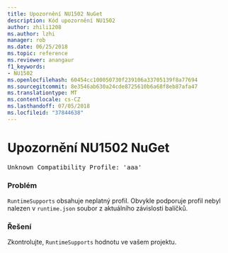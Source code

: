 ```yaml
---
title: Upozornění NU1502 NuGet
description: Kód upozornění NU1502
author: zhili1208
ms.author: lzhi
manager: rob
ms.date: 06/25/2018
ms.topic: reference
ms.reviewer: anangaur
f1_keywords:
- NU1502
ms.openlocfilehash: 60454cc100050730f239106a33705139f8a77694
ms.sourcegitcommit: 8e3546ab630a24cde8725610b6a68f8eb87afa47
ms.translationtype: MT
ms.contentlocale: cs-CZ
ms.lasthandoff: 07/05/2018
ms.locfileid: "37844638"
---
```

# <a name="nuget-warning-nu1502"></a>Upozornění NU1502 NuGet

<pre>Unknown Compatibility Profile: 'aaa'</pre>

### <a name="issue"></a>Problém
`RuntimeSupports` obsahuje neplatný profil. Obvykle podporuje profil nebyl nalezen v `runtime.json` soubor z aktuálního závislosti balíčků.

### <a name="solution"></a>Řešení
Zkontrolujte, `RuntimeSupports` hodnotu ve vašem projektu.
